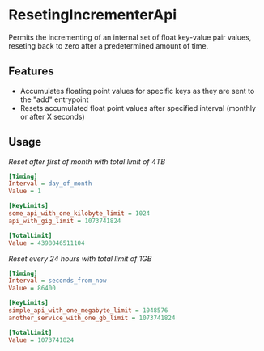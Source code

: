 # ResetingIncrementerApi
Permits the incrementing of an internal set of float key-value pair values, reseting back to zero after a predetermined amount of time.

## Features

- Accumulates floating point values for specific keys as they are sent to the "add" entrypoint
- Resets accumulated float point values after specified interval (monthly or after X seconds)

## Usage

_Reset after first of month with total limit of 4TB_
```ini
[Timing]
Interval = day_of_month
Value = 1

[KeyLimits]
some_api_with_one_kilobyte_limit = 1024
api_with_gig_limit = 1073741824

[TotalLimit]
Value = 4398046511104
```

_Reset every 24 hours with total limit of 1GB_
```ini
[Timing]
Interval = seconds_from_now
Value = 86400

[KeyLimits]
simple_api_with_one_megabyte_limit = 1048576
another_service_with_one_gb_limit = 1073741824

[TotalLimit]
Value = 1073741824
```
